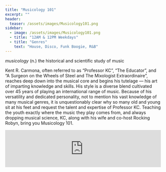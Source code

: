 ```yaml
---
title: "Musicology 101"
excerpt: ""
header:
  teaser: /assets/images/Musicology101.png
sidebar:
  - image: /assets/images/Musicology101.png
  - title: "12AM & 12PM Weekdays"
  - title: "Genres"
    text: "House, Disco, Funk Boogie, R&B"
---
```


<i>musicology</i> (n.) the historical and scientific study of music

Kent R. Carmona, often referred to as “Professor KC”, “The Educator”, and “A Surgeon on the Wheels of Steel and The Mixologist Extraordinaire”, reaches deep down into the musical core and begins his tutelage — his art of imparting knowledge and skills. His style is a diverse blend cultivated over 45 years of playing an international range of music. Because of his versatility and dedicated personality, not to mention his vast knowledge of many musical genres, it is unquestionably clear why so many old and young sit at his feet and request the talent and expertise of Professor KC. Teaching the youth exactly where the music they play comes from, and always dropping musical science, KC, along with his wife and co-host Rocking Robyn, bring you Musicology 101.

<iframe width="100%" height="120" src="https://www.mixcloud.com/widget/iframe/?hide_cover=1&feed=%2Fprofessorkc%2F" frameborder="0" ></iframe>
